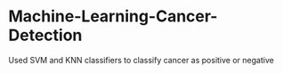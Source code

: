 # Machine-Learning-Cancer-Detection
Used SVM and KNN classifiers to classify cancer as positive or negative
